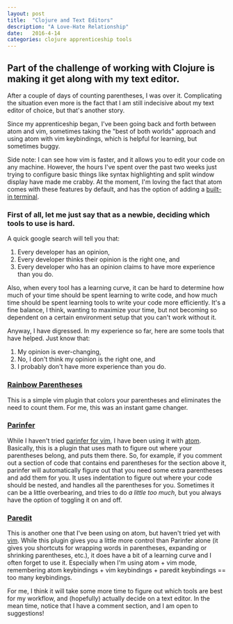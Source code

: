 ```yaml
---
layout: post
title:  "Clojure and Text Editors"
description: "A Love-Hate Relationship"
date:   2016-4-14
categories: clojure apprenticeship tools
---
```


## Part of the challenge of working with Clojure is making it get along with my text editor.

After a couple of days of counting parentheses, I was over it. Complicating the situation even more is the fact that I am still indecisive about my text editor of choice, but that's another story.

Since my apprenticeship began, I've been going back and forth between atom and vim, sometimes taking the "best of both worlds" approach and using atom with vim keybindings, which is helpful for learning, but sometimes buggy.

Side note: I can see how vim is faster, and it allows you to edit your code on any machine. However, the hours I've spent over the past two weeks just trying to configure basic things like syntax highlighting and split window display have made me crabby. At the moment, I'm loving the fact that atom comes with these features by default, and has the option of adding a [built-in terminal](https://atom.io/packages/terminal-plus).

### First of all, let me just say that as a newbie, deciding which tools to use is hard.

A quick google search will tell you that:

1. Every developer has an opinion,
2. Every developer thinks their opinion is the right one, and
3. Every developer who has an opinion claims to have more experience than you do.

Also, when every tool has a learning curve, it can be hard to determine how much of your time should be spent learning to write code, and how much time should be spent learning tools to write your code more efficiently. It's a fine balance, I think, wanting to maximize your time, but not becoming so dependent on a certain environment setup that you can't work without it.

Anyway, I have digressed. In my experience so far, here are some tools that have helped. Just know that:

1. My opinion is ever-changing,
2. No, I don't think my opinion is the right one, and
3. I probably don't have more experience than you do.

### [Rainbow Parentheses](https://github.com/kien/rainbow_parentheses.vim)

This is a simple vim plugin that colors your parentheses and eliminates the need to count them. For me, this was an instant game changer.

### [Parinfer](https://shaunlebron.github.io/parinfer/)

While I haven't tried [parinfer for vim](https://github.com/bhurlow/vim-parinfer), I have been using it with [atom](https://github.com/oakmac/atom-parinfer). Basically, this is a plugin that uses math to figure out where your parentheses belong, and puts them there. So, for example, if you comment out a section of code that contains end parentheses for the section above it, parinfer will automatically figure out that you need some extra parentheses and add them for you. It uses indentation to figure out where your code should be nested, and handles all the parentheses for you. Sometimes it can be a little overbearing, and tries to do *a little too much*, but you always have the option of toggling it on and off.

### [Paredit](https://atom.io/packages/lisp-paredit)

This is another one that I've been using on atom, but haven't tried yet with [vim](http://www.vim.org/scripts/script.php?script_id=3998). While this plugin gives you a little more control than Parinfer alone (it gives you shortcuts for wrapping words in parentheses, expanding or shrinking parentheses, etc.), it does have a bit of a learning curve and I often forget to use it. Especially when I'm using atom + vim mode, remembering atom keybindings + vim keybindings + paredit keybindings == too many keybindings.

For me, I think it will take some more time to figure out which tools are best for my workflow, and (hopefully) actually decide on a text editor. In the mean time, notice that I have a comment section, and I am open to suggestions!
